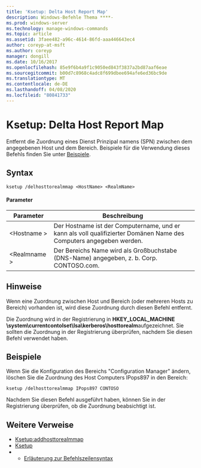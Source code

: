 ```yaml
---
title: 'Ksetup: Delta Host Report Map'
description: Windows-Befehle Thema ****-
ms.prod: windows-server
ms.technology: manage-windows-commands
ms.topic: article
ms.assetid: 3faee482-a96c-4614-86fd-aaa446643ec4
author: coreyp-at-msft
ms.author: coreyp
manager: dongill
ms.date: 10/16/2017
ms.openlocfilehash: 85e9f6b4a9f1c9050ed843f3837a2bd87aaf6eae
ms.sourcegitcommit: b00d7c8968c4adc8f699dbee694afe6ed36bc9de
ms.translationtype: MT
ms.contentlocale: de-DE
ms.lasthandoff: 04/08/2020
ms.locfileid: "80841733"
---
```

# <a name="ksetupdelhosttorealmmap"></a>Ksetup: Delta Host Report Map



Entfernt die Zuordnung eines Dienst Prinzipal namens (SPN) zwischen dem angegebenen Host und dem Bereich. Beispiele für die Verwendung dieses Befehls finden Sie unter [Beispiele](#BKMK_Examples).

## <a name="syntax"></a>Syntax

```
ksetup /delhosttorealmmap <HostName> <RealmName>
```

#### <a name="parameters"></a>Parameter

|Parameter|Beschreibung|
|---------|-----------|
|\<Hostname >|Der Hostname ist der Computername, und er kann als voll qualifizierter Domänen Name des Computers angegeben werden.|
|\<Realmname >|Der Bereichs Name wird als Großbuchstabe (DNS-Name) angegeben, z. b. Corp. CONTOSO.com.|

## <a name="remarks"></a>Hinweise

Wenn eine Zuordnung zwischen Host und Bereich (oder mehreren Hosts zu Bereich) vorhanden ist, wird diese Zuordnung durch diesen Befehl entfernt.

Die Zuordnung wird in der Registrierung in **HKEY_LOCAL_MACHINE \system\currentcontolset\lsa\kerberos\hosttorealm**aufgezeichnet. Sie sollten die Zuordnung in der Registrierung überprüfen, nachdem Sie diesen Befehl verwendet haben.

## <a name="examples"></a><a name=BKMK_Examples></a>Beispiele

Wenn Sie die Konfiguration des Bereichs "Configuration Manager" ändern, löschen Sie die Zuordnung des Host Computers IPops897 in den Bereich:
```
ksetup /delhosttorealmmap IPops897 CONTOSO
```
Nachdem Sie diesen Befehl ausgeführt haben, können Sie in der Registrierung überprüfen, ob die Zuordnung beabsichtigt ist.

## <a name="additional-references"></a>Weitere Verweise

-   [Ksetup:addhosttorealmmap](ksetup-addhosttorealmmap.md)
-   [Ksetup](ksetup.md)
-   - [Erläuterung zur Befehlszeilensyntax](command-line-syntax-key.md)